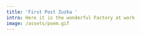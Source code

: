 ```yaml
---
title: 'First Post Zuzka '
intro: Here it is the wonderful Factory at work
image: /assets/poem.gif
---
```


